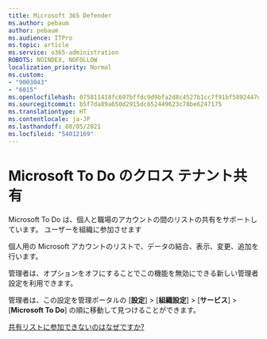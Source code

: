 ```yaml
---
title: Microsoft 365 Defender
ms.author: pebaum
author: pebaum
ms.audience: ITPro
ms.topic: article
ms.service: o365-administration
ROBOTS: NOINDEX, NOFOLLOW
localization_priority: Normal
ms.custom:
- "9003043"
- "6015"
ms.openlocfilehash: 075811418fc697bffdc9d9bfa2d8c4527b1cc7f91bf5892447d099f1c5ee6140
ms.sourcegitcommit: b5f7da89a650d2915dc652449623c78be6247175
ms.translationtype: HT
ms.contentlocale: ja-JP
ms.lasthandoff: 08/05/2021
ms.locfileid: "54012169"
---
```

# <a name="microsoft-to-do-cross-tenant-sharing"></a>Microsoft To Do のクロス テナント共有

Microsoft To Do は、個人と職場のアカウントの間のリストの共有をサポートしています。 ユーザーを組織に参加させます

個人用の Microsoft アカウントのリストで、データの結合、表示、変更、追加を行います。

管理者は、オプションをオフにすることでこの機能を無効にできる新しい管理者設定を利用できます。

管理者は、この設定を管理ポータルの [**設定**]  >  [**組織設定**]  >  [**サービス**]  >  [**Microsoft To Do**] の順に移動して見つけることができます。  

[共有リストに参加できないのはなぜですか?](https://support.microsoft.com/office/why-can-t-i-join-a-shared-list-3a6195de-e3a8-437a-b562-7c8c011dc574?ui=en-us&rs=en-us&ad=us)